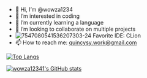 - 👋 Hi, I’m @wowza1234
- 👀 I’m interested in coding
- 🌱 I’m currently learning a language
- 💞️ I’m looking to collaborate on multiple projects
- ![7547080541536207303-24](https://user-images.githubusercontent.com/82714219/115122491-22032e80-9f86-11eb-8c40-67d247574afc.png) Favorite IDE: CLion
- 📫 How to reach me: quincysy.work@gmail.com

[![Top Langs](https://github-readme-stats.vercel.app/api/top-langs/?username=wowza12341)](https://github.com/wowza12341)

[![wowza12341's GitHub stats](https://github-readme-stats.vercel.app/api?username=wowza12341)](https://github.com/wowza12341)

<!---
wowza1234/wowza1234 is a ✨ special ✨ repository because its `README.md` (this file) appears on your GitHub profile.
You can click the Preview link to take a look at your changes.
--->
